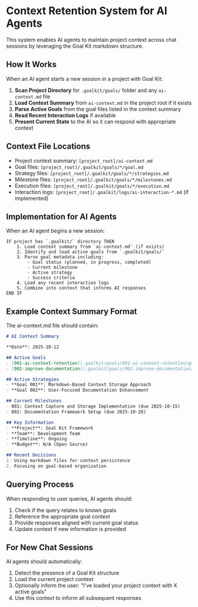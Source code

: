 # Context Retention System for AI Agents

This system enables AI agents to maintain project context across chat sessions by leveraging the Goal Kit markdown structure.

## How It Works

When an AI agent starts a new session in a project with Goal Kit:

1. **Scan Project Directory** for `.goalkit/goals/` folder and any `ai-context.md` file
2. **Load Context Summary** from `ai-context.md` in the project root if it exists
3. **Parse Active Goals** from the goal files listed in the context summary
4. **Read Recent Interaction Logs** if available
5. **Present Current State** to the AI so it can respond with appropriate context

## Context File Locations

- Project context summary: `[project_root]/ai-context.md`
- Goal files: `[project_root]/.goalkit/goals/*/goal.md`
- Strategy files: `[project_root]/.goalkit/goals/*/strategies.md`
- Milestone files: `[project_root]/.goalkit/goals/*/milestones.md`
- Execution files: `[project_root]/.goalkit/goals/*/execution.md`
- Interaction logs: `[project_root]/.goalkit/logs/ai-interaction-*.md` (if implemented)

## Implementation for AI Agents

When an AI agent begins a new session:

```
IF project has `.goalkit/` directory THEN
    1. Load context summary from `ai-context.md` (if exists)
    2. Identify and load active goals from `.goalkit/goals/`
    3. Parse goal metadata including:
        - Goal status (planned, in progress, completed)
        - Current milestone
        - Active strategy
        - Success criteria
    4. Load any recent interaction logs
    5. Combine into context that informs AI responses
END IF
```

## Example Context Summary Format

The ai-context.md file should contain:

```markdown
# AI Context Summary

**Date**: 2025-10-12

## Active Goals
- [001-ai-context-retention](.goalkit/goals/001-ai-context-retention/goal.md) - In Progress
- [002-improve-documentation](.goalkit/goals/002-improve-documentation/goal.md) - Planned

## Active Strategies
- **Goal 001**: Markdown-Based Context Storage Approach
- **Goal 002**: User-Focused Documentation Enhancement

## Current Milestones
- 001: Context Capture and Storage Implementation (due 2025-10-15)
- 002: Documentation Framework Setup (due 2025-10-20)

## Key Information
- **Project**: Goal Kit Framework
- **Team**: Development Team
- **Timeline**: Ongoing
- **Budget**: N/A (Open Source)

## Recent Decisions
1. Using markdown files for context persistence
2. Focusing on goal-based organization
```

## Querying Process

When responding to user queries, AI agents should:

1. Check if the query relates to known goals
2. Reference the appropriate goal context
3. Provide responses aligned with current goal status
4. Update context if new information is provided

## For New Chat Sessions

AI agents should automatically:

1. Detect the presence of a Goal Kit structure
2. Load the current project context
3. Optionally inform the user: "I've loaded your project context with X active goals"
4. Use this context to inform all subsequent responses
